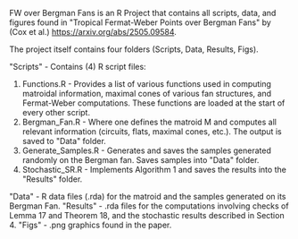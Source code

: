 FW over Bergman Fans is an R Project that contains all scripts, data, and figures found in "Tropical Fermat-Weber Points over Bergman Fans" by (Cox et al.) https://arxiv.org/abs/2505.09584.

The project itself contains four folders (Scripts, Data, Results, Figs).

"Scripts" - Contains (4) R script files:
1) Functions.R - Provides a list of various functions used in computing matroidal information, maximal cones of various fan structures, and Fermat-Weber computations. These functions are loaded at the start of every other script.
2) Bergman_Fan.R - Where one defines the matroid M and computes all relevant information (circuits, flats, maximal cones, etc.). The output is saved to "Data" folder.
3) Generate_Samples.R - Generates and saves the samples generated randomly on the Bergman fan. Saves samples into "Data" folder.
4) Stochastic_SR.R - Implements Algorithm 1 and saves the results into the "Results" folder.

"Data" - R data files (.rda) for the matroid and the samples generated on its Bergman Fan.
"Results" - .rda files for the computations involving checks of Lemma 17 and Theorem 18, and the stochastic results described in Section 4.
"Figs" - .png graphics found in the paper.
